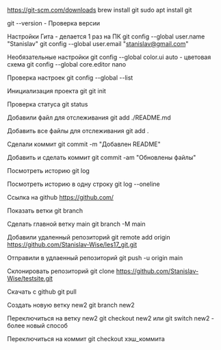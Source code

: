https://git-scm.com/downloads
brew install git
sudo apt install git


git --version   - Проверка версии

Настройки Гита - делается 1 раз на ПК
git config --global user.name "Stanislav"
git config --global user.email "stanislav@gmail.com"

Необязательные настройки
git config --global color.ui auto  - цветовая схема
git config --global core.editor nano

Проверка настроек
git config --global --list

Инициализация проекта git
git init

Проверка статуса
git status

Добавили файл для отслеживания
git add ./README.md

Добавить все файлы для отслеживания
git add .

Сделали коммит
git commit -m "Добавлен README"


Добавить и сделать коммит
git commit -am "Обновлены файлы"

Посмотреть историю
git log

Посмотреть историю в одну строку
git log --oneline


Ссылка на github
https://github.com/

Показать ветки
git branch

Сделать главной ветку main
git branch -M main

Добавили удаленный репозиторий 
git remote add origin https://github.com/Stanislav-Wise/les17_git.git

Отправили в удлаенный репозиторий
git push -u origin main

Склонировать репозиторий
git clone https://github.com/Stanislav-Wise/testsite.git

Скачать с github
git pull

Создать новую ветку new2
git branch new2

Переключиться на ветку new2
git checkout new2
или
git switch new2   - более новый способ

Переключиться на коммит
git checkout хэш_коммита